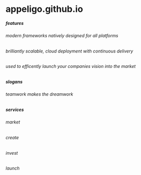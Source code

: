 # appeligo.github.io

##### features
###### modern frameworks natively designed for all platforms
###### brilliantly scalable, cloud deployment with continuous delivery
###### used to efficently launch your companies vision into the market

##### slogans
###### teamwork makes the dreamwork

##### services
###### market
###### create
###### invest
###### launch 
